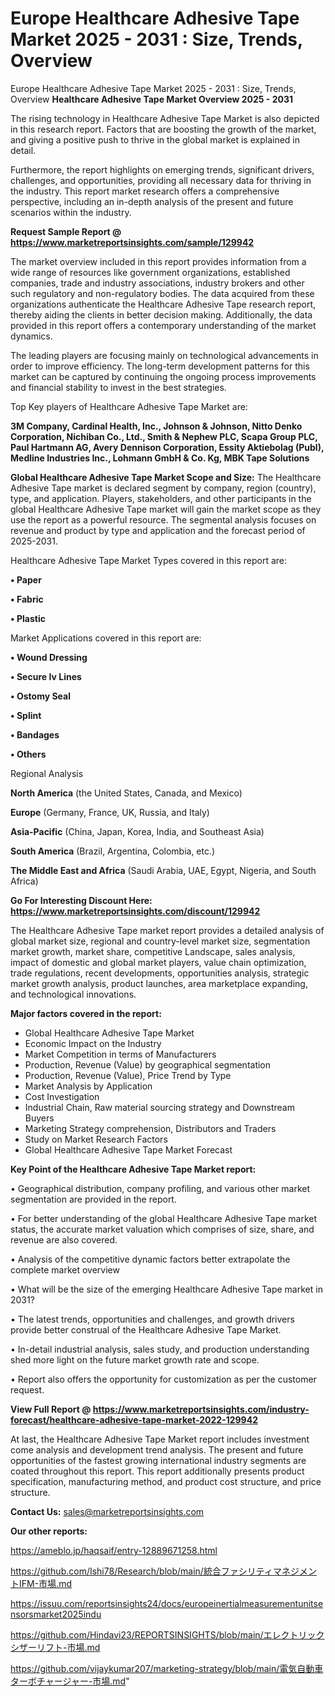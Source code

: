 # Europe Healthcare Adhesive Tape Market 2025 - 2031 : Size, Trends, Overview
Europe Healthcare Adhesive Tape Market 2025 - 2031 : Size, Trends, Overview
<Strong> Healthcare Adhesive Tape Market Overview 2025 - 2031</strong>

The rising technology in Healthcare Adhesive Tape Market is also depicted in this research report. Factors that are boosting the growth of the market, and giving a positive push to thrive in the global market is explained in detail.

Furthermore, the report highlights on emerging trends, significant drivers, challenges, and opportunities, providing all necessary data for thriving in the industry. This report market research offers a comprehensive perspective, including an in-depth analysis of the present and future scenarios within the industry.

<strong>Request Sample Report @ <a href=https://www.marketreportsinsights.com/sample/129942>https://www.marketreportsinsights.com/sample/129942</a></strong>

The market overview included in this report provides information from a wide range of resources like government organizations, established companies, trade and industry associations, industry brokers and other such regulatory and non-regulatory bodies. The data acquired from these organizations authenticate the Healthcare Adhesive Tape research report, thereby aiding the clients in better decision making. Additionally, the data provided in this report offers a contemporary understanding of the market dynamics.

The leading players are focusing mainly on technological advancements in order to improve efficiency. The long-term development patterns for this market can be captured by continuing the ongoing process improvements and financial stability to invest in the best strategies.

Top Key players of Healthcare Adhesive Tape Market are:

<strong>3M Company, Cardinal Health, Inc., Johnson & Johnson, Nitto Denko Corporation, Nichiban Co., Ltd., Smith & Nephew PLC, Scapa Group PLC, Paul Hartmann AG, Avery Dennison Corporation, Essity Aktiebolag (Publ), Medline Industries Inc., Lohmann GmbH & Co. Kg, MBK Tape Solutions</strong>

<strong><b>Global Healthcare Adhesive Tape Market Scope and Size:</b></strong>
The Healthcare Adhesive Tape market is declared segment by company, region (country), type, and application. Players, stakeholders, and other participants in the global Healthcare Adhesive Tape market will gain the market scope as they use the report as a powerful resource. The segmental analysis focuses on revenue and product by type and application and the forecast period of 2025-2031.

Healthcare Adhesive Tape Market Types covered in this report are:

<strong>• Paper

• Fabric

• Plastic</strong>

Market Applications covered in this report are:

<strong>• Wound Dressing

• Secure Iv Lines

• Ostomy Seal

• Splint

• Bandages

• Others</strong> 

Regional Analysis

<strong>North America</strong> (the United States, Canada, and Mexico)

<strong>Europe</strong> (Germany, France, UK, Russia, and Italy)

<strong>Asia-Pacific</strong> (China, Japan, Korea, India, and Southeast Asia)

<strong>South America</strong> (Brazil, Argentina, Colombia, etc.)

<strong>The Middle East and Africa</strong> (Saudi Arabia, UAE, Egypt, Nigeria, and South Africa)

<strong>Go For Interesting Discount Here: <a href=https://www.marketreportsinsights.com/discount/129942>https://www.marketreportsinsights.com/discount/129942</a></strong>

The Healthcare Adhesive Tape market report provides a detailed analysis of global market size, regional and country-level market size, segmentation market growth, market share, competitive Landscape, sales analysis, impact of domestic and global market players, value chain optimization, trade regulations, recent developments, opportunities analysis, strategic market growth analysis, product launches, area marketplace expanding, and technological innovations.

<strong><b>Major factors covered in the report:</b></strong>
<ul>
  <li>Global Healthcare Adhesive Tape Market </li>
  <li>Economic Impact on the Industry</li>
  <li>Market Competition in terms of Manufacturers</li>
  <li>Production, Revenue (Value) by geographical segmentation</li>
  <li>Production, Revenue (Value), Price Trend by Type</li>
  <li>Market Analysis by Application</li>
  <li>Cost Investigation</li>
  <li>Industrial Chain, Raw material sourcing strategy and Downstream Buyers</li>
  <li>Marketing Strategy comprehension, Distributors and Traders</li>
  <li>Study on Market Research Factors</li>
  <li>Global Healthcare Adhesive Tape Market Forecast</li>
</ul>

<strong><b>Key Point of the Healthcare Adhesive Tape Market report:</b></strong>

• Geographical distribution, company profiling, and various other market segmentation are provided in the report.

• For better understanding of the global Healthcare Adhesive Tape market status, the accurate market valuation which comprises of size, share, and revenue are also covered.

• Analysis of the competitive dynamic factors better extrapolate the complete market overview

• What will be the size of the emerging Healthcare Adhesive Tape market in 2031?

• The latest trends, opportunities and challenges, and growth drivers provide better construal of the Healthcare Adhesive Tape Market.

• In-detail industrial analysis, sales study, and production understanding shed more light on the future market growth rate and scope.

• Report also offers the opportunity for customization as per the customer request.

<strong><b>View Full Report @ <a href=https://www.marketreportsinsights.com/industry-forecast/healthcare-adhesive-tape-market-2022-129942>https://www.marketreportsinsights.com/industry-forecast/healthcare-adhesive-tape-market-2022-129942</a></b></strong>


At last, the Healthcare Adhesive Tape Market report includes investment come analysis and development trend analysis. The present and future opportunities of the fastest growing international industry segments are coated throughout this report. This report additionally presents product specification, manufacturing method, and product cost structure, and price structure.

<strong>Contact Us:</strong>
sales@marketreportsinsights.com

<strong>Our other reports:</strong>

<a href=https://ameblo.jp/haqsaif/entry-12889671258.html>https://ameblo.jp/haqsaif/entry-12889671258.html</a>

<a href=https://github.com/Ishi78/Research/blob/main/統合ファシリティマネジメントIFM-市場.md>https://github.com/Ishi78/Research/blob/main/統合ファシリティマネジメントIFM-市場.md</a>

<a href=https://issuu.com/reportsinsights24/docs/europeinertialmeasurementunitsensorsmarket2025indu>https://issuu.com/reportsinsights24/docs/europeinertialmeasurementunitsensorsmarket2025indu</a>

<a href=https://github.com/Hindavi23/REPORTSINSIGHTS/blob/main/エレクトリックシザーリフト-市場.md>https://github.com/Hindavi23/REPORTSINSIGHTS/blob/main/エレクトリックシザーリフト-市場.md</a>

<a href=https://github.com/vijaykumar207/marketing-strategy/blob/main/電気自動車ターボチャージャー-市場.md>https://github.com/vijaykumar207/marketing-strategy/blob/main/電気自動車ターボチャージャー-市場.md</a>"
